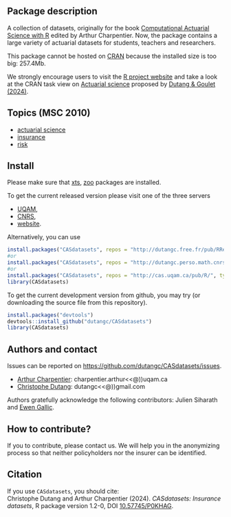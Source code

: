 ## Package description

A collection of datasets, originally for the book [Computational Actuarial Science with R](https://www.routledge.com/Computational-Actuarial-Science-with-R/Charpentier/p/book/9781138033788) edited by Arthur Charpentier. 
Now, the package contains a large variety of actuarial datasets for students, teachers and researchers.

This package cannot be hosted on [CRAN](https://cran.r-project.org/) because the installed size is too big: 257.4Mb.

We strongly encourage users to visit the [R project website](https://www.r-project.org/)
and take a look at the CRAN task view 
on [Actuarial science](https://CRAN.R-project.org/view=ActuarialScience) proposed by [Dutang & Goulet (2024)](https://CRAN.R-project.org/view=ActuarialScience).

## Topics (MSC 2010)

- [actuarial science](https://mathscinet.ams.org/mathscinet/msc/msc2010.html?t=62P05)
- [insurance](https://mathscinet.ams.org/mathscinet/msc/msc2010.html?t=97M30)
- [risk](https://mathscinet.ams.org/mathscinet/msc/msc2010.html?t=91B30)

## Install

Please make sure that [xts](https://CRAN.R-project.org/package=xts), [zoo](https://CRAN.R-project.org/package=zoo) packages are installed.

To get the current released version please visit one of the three servers

- [UQAM](http://cas.uqam.ca/),
- [CNRS](http://dutangc.perso.math.cnrs.fr/RRepository/),
- [website](http://dutangc.free.fr/pub/RRepos/).

Alternatively, you can use

``` r
install.packages("CASdatasets", repos = "http://dutangc.free.fr/pub/RRepos/", type="source")
#or 
install.packages("CASdatasets", repos = "http://dutangc.perso.math.cnrs.fr/RRepository/", type="source")
#or
install.packages("CASdatasets", repos = "http://cas.uqam.ca/pub/R/", type="source")
library(CASdatasets)
```

To get the current development version from github, you may try (or 
downloading the source file from this repository).

``` r
install.packages("devtools")
devtools::install_github("dutangc/CASdatasets")
library(CASdatasets)
```

## Authors and contact

Issues can be reported on <https://github.com/dutangc/CASdatasets/issues>.

- [Arthur Charpentier](https://freakonometrics.github.io/): charpentier.arthur\<\<\@))uqam.ca
- [Christophe Dutang](http://dutangc.free.fr/): dutangc\<\<\@))gmail.com

Authors gratefully acknowledge the following contributors: Julien Siharath and [Ewen Gallic](https://egallic.fr/).


## How to contribute?

If you to contribute, please contact us. We will help you in the anonymizing process
so that neither policyholders nor the insurer can be identified.

## Citation

If you use `CASdatasets`, you should cite: <br/> Christophe Dutang and Arthur Charpentier (2024). *CASdatasets: Insurance datasets*, R package version 1.2-0, DOI [10.57745/P0KHAG](https://doi.org/10.57745/P0KHAG).
